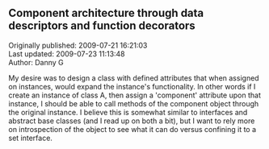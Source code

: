 ## Component architecture through data descriptors and function decorators  
Originally published: 2009-07-21 16:21:03  
Last updated: 2009-07-23 11:13:48  
Author: Danny G  
  
My desire was to design a class with defined attributes that when assigned on instances, would expand the instance's functionality.  In other words if I create an instance of class A, then assign a 'component' attribute upon that instance, I should be able to call methods of the component object through the original instance.  I believe this is somewhat similar to interfaces and abstract base classes (and I read up on both a bit), but I want to rely more on introspection of the object to see what it can do versus confining it to a set interface.